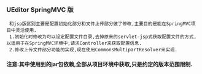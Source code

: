 ### UEditor SpringMVC 版
     和jsp版区别主要是配置初始化部分和文件上传部分做了修改,主要目的是能在SpringMVC项目中灵活使用.
     1.初始化时修改为可以设定配置文件目录,去掉原来的servlet-jsp式获取配置文件的方式,以适用于在SpringMVC环境中,请求Controller来获取配置信息.
     2.修改上传文件部分功能的实现,现在使用CommonsMultipartResolver来实现.
#### 注意:其中使用到的jar包依赖,全部从项目环境中获取,只是约定的版本范围限制. 